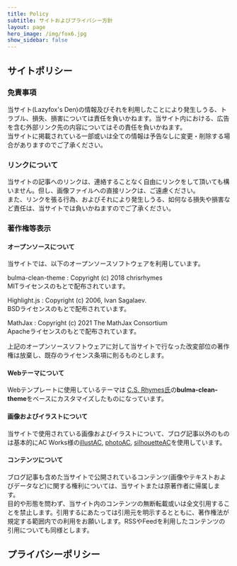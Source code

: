 ```yaml
---
title: Policy
subtitle: サイトおよびプライバシー方針
layout: page
hero_image: /img/fox6.jpg
show_sidebar: false
---
```

## サイトポリシー

### 免責事項
当サイト(Lazyfox's Den)の情報及びそれを利用したことにより発生しうる、トラブル、損失、損害については責任を負いかねます。当サイト内における、広告を含む外部リンク先の内容についてはその責任を負いかねます。  
当サイトに掲載されている一部或いは全ての情報は予告なしに変更・削除する場合がありますのでご了承ください。

### リンクについて
当サイトの記事へのリンクは、連絡することなく自由にリンクをして頂いても構いません。但し、画像ファイルへの直接リンクは、ご遠慮ください。  
また、リンクを張る行為、およびそれにより発生しうる、如何なる損失や損害など責任は、当サイトでは負いかねますのでご了承ください。

### 著作権等表示
#### オープンソースについて
当サイトでは、以下のオープンソースソフトウェアを利用しています。

bulma-clean-theme
:   Copyright (c) 2018 chrisrhymes<br>
    MITライセンスのもとで配布されています。

Highlight.js
:   Copyright (c) 2006, Ivan Sagalaev.<br>
    BSDライセンスのもとで配布されています。

MathJax
:   Copyright (c) 2021 The MathJax Consortium<br>
    Apacheライセンスのもとで配布されています。

上記のオープンソースソフトウェアに対して当サイトで行なった改変部位の著作権は放棄し、既存のライセンス条項に則るものとします。

#### Webテーマについて
Webテンプレートに使用しているテーマは [C.S. Rhymes氏](https://www.csrhymes.com/)の**bulma-clean-theme**をベースにカスタマイズしたものになっています。  

#### 画像およびイラストについて
当サイトで使用されている画像およびイラストについて、ブログ記事以外のものは基本的にAC Works様の[illustAC](https://www.ac-illust.com/), [photoAC](https://www.photo-ac.com/), [silhouetteAC](https://www.silhouette-ac.com/)を使用しています。
#### コンテンツについて
ブログ記事も含めた当サイトで公開されているコンテンツ(画像やテキストおよびデータなど)に関する権利については、当サイトまたは原著作者に帰属します。  
目的や形態を問わず、当サイト内のコンテンツの無断転載或いは全文引用することを禁止します。引用するにあたっては引用元を明示するとともに、著作権法が規定する範囲内での利用をお願いします。RSSやFeedを利用したコンテンツの引用についても同様とします。

## プライバシーポリシー
